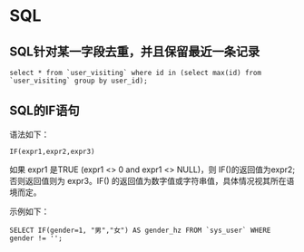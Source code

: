 # SQL

## SQL针对某一字段去重，并且保留最近一条记录
```
select * from `user_visiting` where id in (select max(id) from `user_visiting` group by user_id);
```

## SQL的IF语句
语法如下：
```
IF(expr1,expr2,expr3)
```
如果 expr1 是TRUE (expr1 <> 0 and expr1 <> NULL)，则 IF()的返回值为expr2; 否则返回值则为 expr3。IF() 的返回值为数字值或字符串值，具体情况视其所在语境而定。

示例如下：
```
SELECT IF(gender=1, "男","女") AS gender_hz FROM `sys_user` WHERE gender != '';
```
